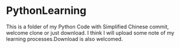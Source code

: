 # PythonLearning
This is a folder of my Python Code with Simplified Chinese commit, welcome clone or just download.
I think I will upload some note of my learning processes.Download is also welcomed.
